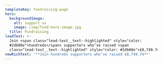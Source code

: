 ```yaml
---
templateKey: fundraising-page
hero:
  backgroundImage:
    alt: support us
    image: /img/fund-hero-image.jpg
  title: Fundraising
leadText: >-
  Join <span class="lead-text__text--highlighted" style="color:
  #2db88e">hundreds</span> supporters who’ve raised <span
  class="lead-text__text--highlighted" style="color: #2db88e">£8,749.74</span>
newRichText: '**Join hundreds supporters who’ve raised £8,749.74**'
---
```


